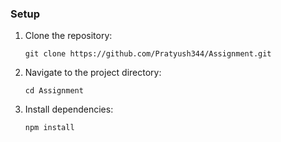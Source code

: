 ### Setup

1. Clone the repository:
   ```
   git clone https://github.com/Pratyush344/Assignment.git
   ```
2. Navigate to the project directory:
   ```
   cd Assignment
   ```
3. Install dependencies:
   ```
   npm install
   ```
